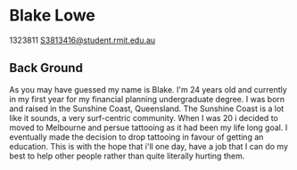 # Blake Lowe

1323811
S3813416@student.rmit.edu.au

## **Back Ground**
As you may have guessed my name is Blake. I'm 24 years old and currently in my first year for my financial planning undergraduate degree. I was born and raised in the Sunshine Coast, Queensland. The Sunshine Coast is a lot like it sounds, a very surf-centric community. When I was 20 i decided to moved to Melbourne and persue tattooing as it had been my life long goal. I eventually made the decision to drop tattooing in favour of getting an education. This is with the hope that i'll one day, have a job that I can do my best to help other people rather than quite literally hurting them.
